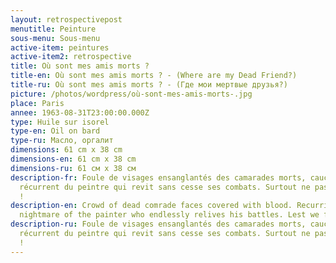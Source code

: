 ```yaml
---
layout: retrospectivepost
menutitle: Peinture
sous-menu: Sous-menu
active-item: peintures
active-item2: retrospective
title: Où sont mes amis morts ?
title-en: Où sont mes amis morts ? - (Where are my Dead Friend?)
title-ru: Où sont mes amis morts ? - (Где мои мертвые друзья?)
picture: /photos/wordpress/où-sont-mes-amis-morts-.jpg
place: Paris
annee: 1963-08-31T23:00:00.000Z
type: Huile sur isorel
type-en: Oil on bard
type-ru: Масло, оргалит
dimensions: 61 cm x 38 cm
dimensions-en: 61 cm x 38 cm
dimensions-ru: 61 см x 38 см
description-fr: Foule de visages ensanglantés des camarades morts, cauchemar
  récurrent du peintre qui revit sans cesse ses combats. Surtout ne pas oublier
  !
description-en: Crowd of dead comrade faces covered with blood. Recurring
  nightmare of the painter who endlessly relives his battles. Lest we forget!
description-ru: Foule de visages ensanglantés des camarades morts, cauchemar
  récurrent du peintre qui revit sans cesse ses combats. Surtout ne pas oublier
  !
---
```

